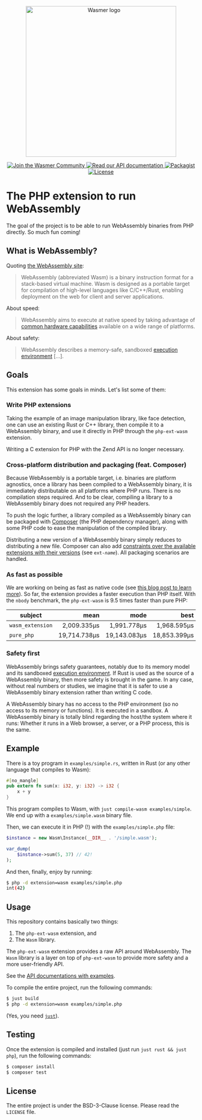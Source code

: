 <p align="center">
  <a href="https://wasmer.io" target="_blank" rel="noopener noreferrer">
    <img width="400" src="https://raw.githubusercontent.com/wasmerio/wasmer/master/logo.png" alt="Wasmer logo">
  </a>
</p>

<p align="center">
  <a href="https://spectrum.chat/wasmer">
    <img src="https://withspectrum.github.io/badge/badge.svg" alt="Join the Wasmer Community">
  </a>
  <a href="https://wasmerio.github.io/php-ext-wasm/wasm/">
    <img src="https://img.shields.io/badge/documentation-API-ff0066.svg" alt="Read our API documentation">
  </a>
  <a href="https://packagist.org/packages/php-wasm/php-wasm">
      <img src="https://img.shields.io/packagist/dt/php-wasm/php-wasm.svg" alt="Packagist" />
  </a>
  <a href="https://github.com/wasmerio/wasmer/blob/master/LICENSE">
    <img src="https://img.shields.io/github/license/wasmerio/wasmer.svg" alt="License">
  </a>
</p>

# The PHP extension to run WebAssembly

The goal of the project is to be able to run WebAssembly binaries from
PHP directly. So much fun coming!

## What is WebAssembly?

Quoting [the WebAssembly site](https://webassembly.org/):

> WebAssembly (abbreviated Wasm) is a binary instruction format for a
> stack-based virtual machine. Wasm is designed as a portable target
> for compilation of high-level languages like C/C++/Rust, enabling
> deployment on the web for client and server applications.

About speed:

> WebAssembly aims to execute at native speed by taking advantage of
> [common hardware
> capabilities](https://webassembly.org/docs/portability/#assumptions-for-efficient-execution)
> available on a wide range of platforms.

About safety:

> WebAssembly describes a memory-safe, sandboxed [execution
> environment](https://webassembly.org/docs/semantics/#linear-memory) […].

## Goals

This extension has some goals in minds. Let's list some of them:

### Write PHP extensions

Taking the example of an image manipulation library, like face
detection, one can use an existing Rust or C++ library, then compile
it to a WebAssembly binary, and use it directly in PHP through the
`php-ext-wasm` extension.

Writing a C extension for PHP with the Zend API is no longer necessary.

### Cross-platform distribution and packaging (feat. Composer)

Because WebAssembly is a portable target, i.e. binaries are platform
agnostics, once a library has been compiled to a WebAssembly binary,
it is immediately distributable on all platforms where PHP runs. There
is no compilation steps required. And to be clear, compiling a library
to a WebAssembly binary does not required any PHP headers.

To push the logic further, a library compiled as a WebAssembly binary
can be packaged with [Composer](https://getcomposer.org/) (the PHP
dependency manager), along with some PHP code to ease the manipulation
of the compiled library.

Distributing a new version of a WebAssembly binary simply reduces to
distributing a new file. Composer can also add [constraints over the
available extensions with their
versions](https://getcomposer.org/doc/04-schema.md#package-links) (see
<code>ext-<em>name</em></code>). All packaging scenarios are handled.

### As fast as possible

We are working on being as fast as native code (see [this blog post to
learn more][wasmi-to-wasmer]). So far, the extension provides a faster
execution than PHP itself. With the `nbody` benchmark, the
`php-ext-wasm` is 9.5 times faster than pure PHP:

| subject | mean | mode | best | rstdev |
|--|-:|-:|-:|-:|
| `wasm_extension` | 2,009.335μs | 1,991.778μs | 1,968.595μs | 2.17% |
| `pure_php` | 19,714.738μs | 19,143.083μs | 18,853.399μs | 3.58% |


[wasmi-to-wasmer]: https://medium.com/wasmer/php-ext-wasm-migrating-from-wasmi-to-wasmer-4d1014f41c88

### Safety first

WebAssembly brings safety guarantees, notably due to its memory model
and its sandboxed [execution
environment](https://webassembly.org/docs/semantics/#linear-memory). If
Rust is used as the source of a WebAssembly binary, then more safety
is brought in the game. In any case, without real numbers or studies,
we imagine that it is safer to use a WebAssembly binary extension
rather than writing C code.

A WebAssembly binary has no access to the PHP environment (so no
access to its memory or functions). It is executed in a sandbox. A
WebAssembly binary is totally blind regarding the host/the system
where it runs: Whether it runs in a Web browser, a server, or a PHP
process, this is the same.

## Example

There is a toy program in `examples/simple.rs`, written in Rust
(or any other language that compiles to Wasm):

```rust
#[no_mangle]
pub extern fn sum(x: i32, y: i32) -> i32 {
    x + y
}
```

This program compiles to Wasm, with `just compile-wasm
examples/simple`. We end up with a `examples/simple.wasm` binary file.

Then, we can execute it in PHP (!) with the `examples/simple.php` file:

```php
$instance = new Wasm\Instance(__DIR__ . '/simple.wasm');

var_dump(
    $instance->sum(5, 37) // 42!
);
```

And then, finally, enjoy by running:

```sh
$ php -d extension=wasm examples/simple.php
int(42)
```

## Usage

This repository contains basically two things:

1. The `php-ext-wasm` extension, and
2. The `Wasm` library.
  
The `php-ext-wasm` extension provides a raw API around
WebAssembly. The `Wasm` library is a layer on top of `php-ext-wasm` to
provide more safety and a more user-friendly API.

See the [API documentations with examples](https://wasmerio.github.io/php-ext-wasm/wasm/).

To compile the entire project, run the following commands:

```sh
$ just build
$ php -d extension=wasm examples/simple.php
```

(Yes, you need [`just`](https://github.com/casey/just/)).

## Testing

Once the extension is compiled and installed (just run `just rust && just php`), run the following commands:

```sh
$ composer install
$ composer test
```

## License

The entire project is under the BSD-3-Clause license. Please read the
`LICENSE` file.
